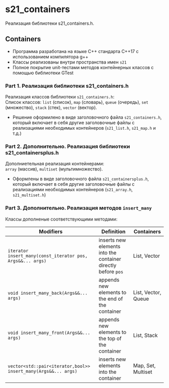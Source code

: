 # s21_containers

Реализация библиотеки s21_containers.h.


## Containers

- Программа разработана на языке C++ стандарта C++17 с использованием компилятора g++
- Классы реализованы внутри пространства имен `s21`
- Полное покрытие unit-тестами методов контейнерных классов c помощью библиотеки GTest

### Part 1. Реализация библиотеки s21_containers.h

Реализация классов библиотеки `s21_containers.h`: \
Список классов: `list` (список), `map` (словарь), `queue` (очередь), `set` (множество), `stack` (стек), `vector` (вектор).
- Решение оформилено в виде заголовочного файла `s21_containers.h`, который включает в себя другие заголовочные файлы с реализациями необходимых контейнеров (`s21_list.h`, `s21_map.h` и т.д.)

### Part 2. Дополнительно. Реализация библиотеки s21_containersplus.h

Дополниетельная реализация контейнерами: \
 `array` (массив), `multiset` (мультимножество).
- Оформлены в виде заголовочного файла `s21_containersplus.h`, который включает в себя другие заголовочные файлы с реализациями необходимых контейнеров (`s21_array.h`, `s21_multiset.h`)

### Part 3. Дополнительно. Реализация методов `insert_many`

Классы дополненые соответствующими методами:

| Modifiers      | Definition                                      | Containers |
|----------------|-------------------------------------------------| -------------------------------------------|
| `iterator insert_many(const_iterator pos, Args&&... args)`          | inserts new elements into the container directly before `pos`  | List, Vector |
| `void insert_many_back(Args&&... args)`          | appends new elements to the end of the container  | List, Vector, Queue |
| `void insert_many_front(Args&&... args)`          | appends new elements to the top of the container  | List, Stack |
| `vector<std::pair<iterator,bool>> insert_many(Args&&... args)`          | inserts new elements into the container  | Map, Set, Multiset |
